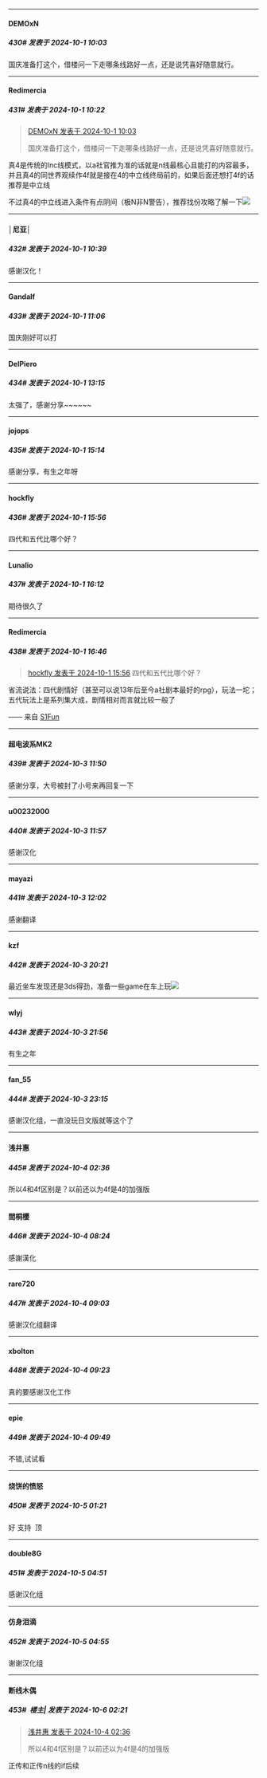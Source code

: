﻿
*****

####  DEMOxN  
##### 430#       发表于 2024-10-1 10:03

国庆准备打这个，借楼问一下走哪条线路好一点，还是说凭喜好随意就行。


*****

####  Redimercia  
##### 431#       发表于 2024-10-1 10:22

<blockquote><a href="httphttps://bbs.saraba1st.com/2b/forum.php?mod=redirect&amp;goto=findpost&amp;pid=66353244&amp;ptid=2195202" target="_blank">DEMOxN 发表于 2024-10-1 10:03</a>

国庆准备打这个，借楼问一下走哪条线路好一点，还是说凭喜好随意就行。</blockquote>
真4是传统的lnc线模式，以a社官推为准的话就是n线最核心且能打的内容最多，并且真4的同世界观续作4f就是接在4的中立线终局前的，如果后面还想打4f的话推荐是中立线

不过真4的中立线进入条件有点阴间（极N非N警告），推荐找份攻略了解一下<img src="https://static.saraba1st.com/image/smiley/face2017/068.png" referrerpolicy="no-referrer">


*****

####  │尼亚│  
##### 432#       发表于 2024-10-1 10:39

感谢汉化！


*****

####  Gandalf  
##### 433#       发表于 2024-10-1 11:06

国庆刚好可以打


*****

####  DelPiero  
##### 434#       发表于 2024-10-1 13:15

太强了，感谢分享~~~~~~


*****

####  jojops  
##### 435#       发表于 2024-10-1 15:14

感谢分享，有生之年呀


*****

####  hockfly  
##### 436#       发表于 2024-10-1 15:56

四代和五代比哪个好？


*****

####  Lunalio  
##### 437#       发表于 2024-10-1 16:12

期待很久了


*****

####  Redimercia  
##### 438#       发表于 2024-10-1 16:46

<blockquote><a href="httphttps://bbs.saraba1st.com/2b/forum.php?mod=redirect&amp;goto=findpost&amp;pid=66355421&amp;ptid=2195202" target="_blank">hockfly 发表于 2024-10-1 15:56</a>
四代和五代比哪个好？</blockquote>
省流说法：四代剧情好（甚至可以说13年后至今a社剧本最好的rpg），玩法一坨；
五代玩法上是系列集大成，剧情相对而言就比较一般了

—— 来自 [S1Fun](https://s1fun.koalcat.com)


*****

####  超电波系MK2  
##### 439#       发表于 2024-10-3 11:50

感谢分享，大号被封了小号来再回复一下


*****

####  u00232000  
##### 440#       发表于 2024-10-3 11:57

感谢汉化


*****

####  mayazi  
##### 441#       发表于 2024-10-3 12:02

感谢翻译


*****

####  kzf  
##### 442#       发表于 2024-10-3 20:21

最近坐车发现还是3ds得劲，准备一些game在车上玩<img src="https://static.saraba1st.com/image/smiley/face2017/032.png" referrerpolicy="no-referrer">


*****

####  wlyj  
##### 443#       发表于 2024-10-3 21:56

有生之年


*****

####  fan_55  
##### 444#       发表于 2024-10-3 23:15

感谢汉化组，一直没玩日文版就等这个了


*****

####  浅井惠  
##### 445#       发表于 2024-10-4 02:36

所以4和4f区别是？以前还以为4f是4的加强版


*****

####  間桐櫻  
##### 446#       发表于 2024-10-4 08:24

感謝漢化


*****

####  rare720  
##### 447#       发表于 2024-10-4 09:03

感谢汉化组翻译


*****

####  xbolton  
##### 448#       发表于 2024-10-4 09:23

真的要感谢汉化工作


*****

####  epie  
##### 449#       发表于 2024-10-4 09:49

不错,试试看


*****

####  烧饼的愤怒  
##### 450#       发表于 2024-10-5 01:21

好 支持  顶


*****

####  double8G  
##### 451#       发表于 2024-10-5 04:51

感谢汉化组


*****

####  仿身泪滴  
##### 452#       发表于 2024-10-5 04:55

谢谢汉化组


*****

####  断线木偶  
##### 453#         楼主| 发表于 2024-10-6 02:21

<blockquote><a href="httphttps://bbs.saraba1st.com/2b/forum.php?mod=redirect&amp;goto=findpost&amp;pid=66371235&amp;ptid=2195202" target="_blank">浅井惠 发表于 2024-10-4 02:36</a>

所以4和4f区别是？以前还以为4f是4的加强版</blockquote>
正传和正传n线的if后续

